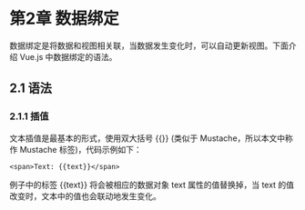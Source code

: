 # 第2章 数据绑定

数据绑定是将数据和视图相关联，当数据发生变化时，可以自动更新视图。下面介绍 Vue.js 中数据绑定的语法。

## 2.1 语法

### 2.1.1 插值

文本插值是最基本的形式，使用双大括号 {{}} (类似于 Mustache，所以本文中称作 Mustache 标签)，代码示例如下：

    <span>Text: {{text}}</span>

例子中的标签 {{text}} 将会被相应的数据对象 text 属性的值替换掉，当 text 的值改变时，文本中的值也会联动地发生变化。